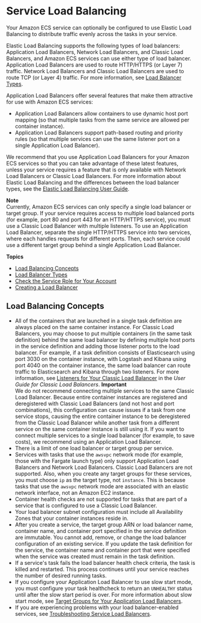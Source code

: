 # Service Load Balancing<a name="service-load-balancing"></a>

Your Amazon ECS service can optionally be configured to use Elastic Load Balancing to distribute traffic evenly across the tasks in your service\.

Elastic Load Balancing supports the following types of load balancers: Application Load Balancers, Network Load Balancers, and Classic Load Balancers, and Amazon ECS services can use either type of load balancer\. Application Load Balancers are used to route HTTP/HTTPS \(or Layer 7\) traffic\. Network Load Balancers and Classic Load Balancers are used to route TCP \(or Layer 4\) traffic\. For more information, see [Load Balancer Types](load-balancer-types.md)\.

Application Load Balancers offer several features that make them attractive for use with Amazon ECS services:
+ Application Load Balancers allow containers to use dynamic host port mapping \(so that multiple tasks from the same service are allowed per container instance\)\.
+ Application Load Balancers support path\-based routing and priority rules \(so that multiple services can use the same listener port on a single Application Load Balancer\)\.

We recommend that you use Application Load Balancers for your Amazon ECS services so that you can take advantage of these latest features, unless your service requires a feature that is only available with Network Load Balancers or Classic Load Balancers\. For more information about Elastic Load Balancing and the differences between the load balancer types, see the [Elastic Load Balancing User Guide](https://docs.aws.amazon.com/elasticloadbalancing/latest/userguide/)\.

**Note**  
Currently, Amazon ECS services can only specify a single load balancer or target group\. If your service requires access to multiple load balanced ports \(for example, port 80 and port 443 for an HTTP/HTTPS service\), you must use a Classic Load Balancer with multiple listeners\. To use an Application Load Balancer, separate the single HTTP/HTTPS service into two services, where each handles requests for different ports\. Then, each service could use a different target group behind a single Application Load Balancer\.

**Topics**
+ [Load Balancing Concepts](#load-balancing-concepts)
+ [Load Balancer Types](load-balancer-types.md)
+ [Check the Service Role for Your Account](check-service-role.md)
+ [Creating a Load Balancer](create-load-balancer.md)

## Load Balancing Concepts<a name="load-balancing-concepts"></a>
+ All of the containers that are launched in a single task definition are always placed on the same container instance\. For Classic Load Balancers, you may choose to put multiple containers \(in the same task definition\) behind the same load balancer by defining multiple host ports in the service definition and adding those listener ports to the load balancer\. For example, if a task definition consists of Elasticsearch using port 3030 on the container instance, with Logstash and Kibana using port 4040 on the container instance, the same load balancer can route traffic to Elasticsearch and Kibana through two listeners\. For more information, see [Listeners for Your Classic Load Balancer](https://docs.aws.amazon.com/elasticloadbalancing/latest/classic/elb-listener-config.html) in the *User Guide for Classic Load Balancers*\.
**Important**  
We do not recommend connecting multiple services to the same Classic Load Balancer\. Because entire container instances are registered and deregistered with Classic Load Balancers \(and not host and port combinations\), this configuration can cause issues if a task from one service stops, causing the entire container instance to be deregistered from the Classic Load Balancer while another task from a different service on the same container instance is still using it\. If you want to connect multiple services to a single load balancer \(for example, to save costs\), we recommend using an Application Load Balancer\.
+ There is a limit of one load balancer or target group per service\.
+ Services with tasks that use the `awsvpc` network mode \(for example, those with the Fargate launch type\) only support Application Load Balancers and Network Load Balancers\. Classic Load Balancers are not supported\. Also, when you create any target groups for these services, you must choose `ip` as the target type, not `instance`\. This is because tasks that use the `awsvpc` network mode are associated with an elastic network interface, not an Amazon EC2 instance\.
+ Container health checks are not supported for tasks that are part of a service that is configured to use a Classic Load Balancer\.
+ Your load balancer subnet configuration must include all Availability Zones that your container instances reside in\.
+ After you create a service, the target group ARN or load balancer name, container name, and container port specified in the service definition are immutable\. You cannot add, remove, or change the load balancer configuration of an existing service\. If you update the task definition for the service, the container name and container port that were specified when the service was created must remain in the task definition\. 
+ If a service's task fails the load balancer health check criteria, the task is killed and restarted\. This process continues until your service reaches the number of desired running tasks\.
+ If you configure your Application Load Balancer to use slow start mode, you must configure your task healthcheck to return an `UNHEALTHY` status until after the slow start period is over\. For more information about slow start mode, see [Target Groups for Your Application Load Balancers](https://docs.aws.amazon.com/elasticloadbalancing/latest/application/load-balancer-target-groups.html)\.
+ If you are experiencing problems with your load balancer\-enabled services, see [Troubleshooting Service Load Balancers](troubleshoot-service-load-balancers.md)\.